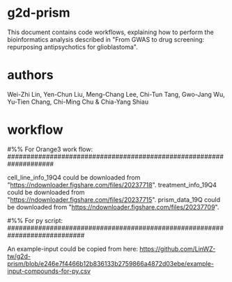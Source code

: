 # g2d-prism
This document contains code workflows, explaining how to perform the bioinformatics analysis described in "From GWAS to drug screening: repurposing antipsychotics for glioblastoma". 

# authors
Wei-Zhi Lin, Yen-Chun Liu, Meng-Chang Lee, Chi-Tun Tang, Gwo-Jang Wu, Yu-Tien Chang, Chi-Ming Chu & Chia-Yang Shiau

# workflow
#%% For Orange3 work flow: ####################################################################

cell_line_info_19Q4 could be downloaded from "https://ndownloader.figshare.com/files/20237718".
treatment_info_19Q4 could be downloaded from "https://ndownloader.figshare.com/files/20237715".
prism_data_19Q could be downloaded from "https://ndownloader.figshare.com/files/20237709".

#%% For py script: ############################################################################

An example-input could be copied from here: https://github.com/LinWZ-tw/g2d-prism/blob/e246e7f4466b12b836133b2759866a4872d03ebe/example-input-compounds-for-py.csv
